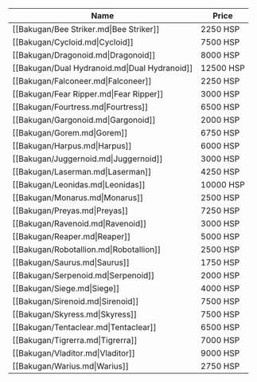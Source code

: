| Name                                          | Price     |
| --------------------------------------------- | --------- |
| [[Bakugan/Bee Striker.md\|Bee Striker]]       | 2250 HSP  |
| [[Bakugan/Cycloid.md\|Cycloid]]               | 7500 HSP  |
| [[Bakugan/Dragonoid.md\|Dragonoid]]           | 8000 HSP  |
| [[Bakugan/Dual Hydranoid.md\|Dual Hydranoid]] | 12500 HSP |
| [[Bakugan/Falconeer.md\|Falconeer]]           | 2250 HSP  |
| [[Bakugan/Fear Ripper.md\|Fear Ripper]]       | 3000 HSP  |
| [[Bakugan/Fourtress.md\|Fourtress]]           | 6500 HSP  |
| [[Bakugan/Gargonoid.md\|Gargonoid]]           | 2000 HSP  |
| [[Bakugan/Gorem.md\|Gorem]]                   | 6750 HSP  |
| [[Bakugan/Harpus.md\|Harpus]]                 | 6000 HSP  |
| [[Bakugan/Juggernoid.md\|Juggernoid]]         | 3000 HSP  |
| [[Bakugan/Laserman.md\|Laserman]]             | 4250 HSP  |
| [[Bakugan/Leonidas.md\|Leonidas]]             | 10000 HSP |
| [[Bakugan/Monarus.md\|Monarus]]               | 2500 HSP  |
| [[Bakugan/Preyas.md\|Preyas]]                 | 7250 HSP  |
| [[Bakugan/Ravenoid.md\|Ravenoid]]             | 3000 HSP  |
| [[Bakugan/Reaper.md\|Reaper]]                 | 5000 HSP  |
| [[Bakugan/Robotallion.md\|Robotallion]]       | 2500 HSP  |
| [[Bakugan/Saurus.md\|Saurus]]                 | 1750 HSP  |
| [[Bakugan/Serpenoid.md\|Serpenoid]]           | 2000 HSP  |
| [[Bakugan/Siege.md\|Siege]]                   | 4000 HSP  |
| [[Bakugan/Sirenoid.md\|Sirenoid]]             | 7500 HSP  |
| [[Bakugan/Skyress.md\|Skyress]]               | 7500 HSP  |
| [[Bakugan/Tentaclear.md\|Tentaclear]]         | 6500 HSP  |
| [[Bakugan/Tigrerra.md\|Tigrerra]]             | 7000 HSP  |
| [[Bakugan/Vladitor.md\|Vladitor]]             | 9000 HSP  |
| [[Bakugan/Warius.md\|Warius]]                 | 2750 HSP  |
